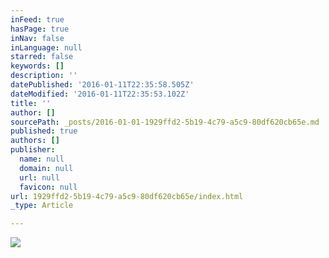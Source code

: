 ```yaml
---
inFeed: true
hasPage: true
inNav: false
inLanguage: null
starred: false
keywords: []
description: ''
datePublished: '2016-01-11T22:35:58.505Z'
dateModified: '2016-01-11T22:35:53.102Z'
title: ''
author: []
sourcePath: _posts/2016-01-01-1929ffd2-5b19-4c79-a5c9-80df620cb65e.md
published: true
authors: []
publisher:
  name: null
  domain: null
  url: null
  favicon: null
url: 1929ffd2-5b19-4c79-a5c9-80df620cb65e/index.html
_type: Article

---
```

![](https://s3-us-west-2.amazonaws.com/the-grid-img/p/6d0d193ebf932ed2045d615c50f1fabe514c5b6d.jpg)
